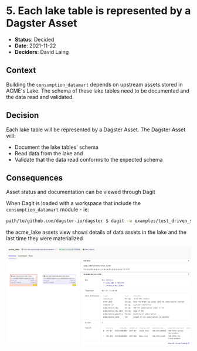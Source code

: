 # 5. Each lake table is represented by a Dagster Asset

* **Status**: Decided <br/>
* **Date**: 2021-11-22 <br/>
* **Deciders**: David Laing <br/>

## Context

Building the `consumption_datamart` depends on upstream assets stored in ACME's Lake.  The schema of these lake tables need to be documented and the 
data read and validated.

## Decision

Each lake table will be represented by a Dagster Asset.  The Dagster Asset will:

* Document the lake tables' schema
* Read data from the lake and
* Validate that the data read conforms to the expected schema

## Consequences

Asset status and documentation can be viewed through Dagit

When Dagit is loaded with a workspace that include the `consumption_datamart` module - ie:

```bash
path/to/github.com/dagster-io/dagster $ dagit -w examples/test_driven_software_defined_assets/workspace.yaml
```

the acme_lake assets view shows details of data assets in the lake and the last time they were materialized

![Dagit Asset View for acme_lake](images/dagit_acme_lake_assets_view.png)
